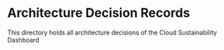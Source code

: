 # Architecture Decision Records

This directory holds all architecture decisions of the Cloud Sustainability Dashboard